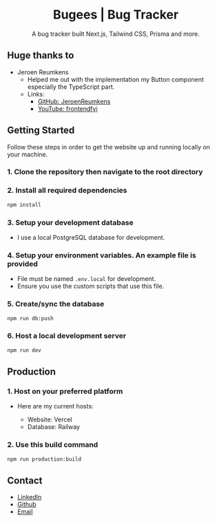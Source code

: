 <h1 align="center">
  Bugees | Bug Tracker
</h1>
<p align="center">
  A bug tracker built Next.js, Tailwind CSS, Prisma and more.
</p>

## Huge thanks to

- Jeroen Reumkens
  - Helped me out with the implementation my Button component especially the TypeScript part.
  - Links:
    - [GitHub: JeroenReumkens](https://github.com/JeroenReumkens)
    - [YouTube: frontendfyi](https://www.youtube.com/@frontendfyi)

## Getting Started

Follow these steps in order to get the website up and running locally on your machine.

### 1. Clone the repository then navigate to the root directory

### 2. Install all required dependencies

```sh
npm install
```

### 3. Setup your development database

- I use a local PostgreSQL database for development.

### 4. Setup your environment variables. An example file is provided

- File must be named `.env.local` for development.
- Ensure you use the custom scripts that use this file.

### 5. Create/sync the database

```sh
npm run db:push
```

### 6. Host a local development server

```sh
npm run dev
```

## Production

### 1. Host on your preferred platform

- Here are my current hosts:

  - Website: Vercel
  - Database: Railway

### 2. Use this build command

```sh
npm run production:build
```

## Contact

- [LinkedIn](https://linkedin.com/in/lucas-winkler)
- [Github](https://github.com/lucaswinkler)
- [Email](mailto:lucaswinkler@gmail.com)
